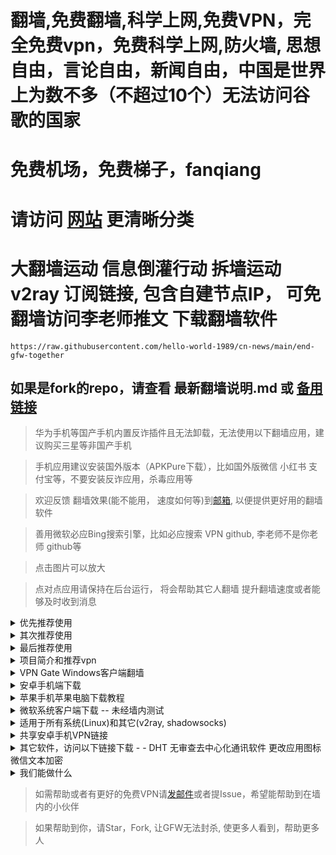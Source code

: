 # 翻墙,免费翻墙,科学上网,免费VPN，完全免费vpn，免费科学上网,防火墙, 思想自由，言论自由，新闻自由，中国是世界上为数不多（不超过10个）无法访问谷歌的国家
# 免费机场，免费梯子，fanqiang

# 请访问 [网站](https://www.end-gfw.com/) 更清晰分类

# 大翻墙运动 信息倒灌行动 拆墙运动 v2ray 订阅链接, 包含自建节点IP， 可免翻墙访问李老师推文 下载翻墙软件

```
https://raw.githubusercontent.com/hello-world-1989/cn-news/main/end-gfw-together
```

## 如果是fork的repo，请查看 最新翻墙说明.md 或 [备用链接](https://github.com/hello-world-1989/temp) 

> 华为手机等国产手机内置反诈插件且无法卸载，无法使用以下翻墙应用，建议购买三星等非国产手机

>手机应用建议安装国外版本（APKPure下载），比如国外版微信 小红书 支付宝等，不要安装反诈应用，杀毒应用等

>欢迎反馈 翻墙效果(能不能用， 速度如何等)到[邮箱](mailto:end.gfw@hotmail.com), 以便提供更好用的翻墙软件

>善用微软必应Bing搜索引擎，比如必应搜索 VPN github, 李老师不是你老师 github等

>点击图片可以放大

>点对点应用请保持在后台运行， 将会帮助其它人翻墙 提升翻墙速度或者能够及时收到消息

<details>
<summary>优先推荐使用</summary>

##  安卓翻墙应用Tor 浏览器, Nthlink 搭配使用, WARP Plus（Cloudflare出品网站1.1.1.1）, 迷雾通
## 海外苹果账户 用户名 i-centhv@aneeo.cc 密码 FtjMsPCB5H, 下载Nthlink, Onion Browser, Orbot VPN等, 登陆海外苹果应用商店下载, 不要登录icloud，出现安全提示选择 其他选项，不升级
## 通讯应用Jami(适合朋友间使用), Session -- 2023年10月中旬墙内测试可以使用
## 安卓手机 微软电脑 使用推荐的一定可以翻墙，苹果手机苹果电脑注册海外账户一定可以翻墙，请多尝试不同翻墙软件

>Session初次使用时需要翻墙，群组限制100人，可以翻墙使用Session, 无法翻墙使用Skred, Briar

>Jami 无需翻墙, 点对点通信，需要同时在线, 会泄露隐私，不要加陌生人

>WARP Plus，刚开始链接可能显示一直链接中，需要更新密钥，设置 -> 账户 -> 按键， 更新密钥时需要翻墙

>[自助生成密钥](https://replit.com/@ygkkkk/WarpKey-Register-PRO?v=1), 感谢网友提供的信息

</details>

<details>
<summary> 其次推荐使用 </summary>
    
##  Jami（主推，会泄露IP，不适合陌生人之间交流）,离线通讯应用Briar(仅安卓版本, 以后主推) -- 2023年10月中旬墙内测试可以使用

> 主推Jami 

> 待Briar功能完善并且有苹果手机版本后将主推 Briar

>Briar 不需要翻墙使用

>Briar 类似 Airdrop, 100%独立的无线宽带网络、提供可变WiFi网络，不依赖任何传统物理接入方式，无须电话、电缆或卫星连接，能轻易躲过任何形式的政府监测。

</details>

<details>
<summary> 最后推荐使用 </summary>
    
[动态网](https://fanx15.xyz/20), [新闻](https://github.com/hello-world-1989/cn-news), 海外邮箱订阅最新软件资讯并在Gmail邮箱中设置自动转发到国内邮箱

</details>

<!--1. <a href="#desc">项目简介和推荐vpn</a>-->
<!--3. <a href="#android">安卓手机端下载 -- 2024年2月中旬墙内测试</a>-->
<!--4. <a href="#ios">苹果手机苹果电脑下载教程 -- 2024年2月中旬墙内测试</a>-->
<!--5. <a href="#windows">微软系统客户端下载 -- 未测试</a>-->
<!--6. <a href="#all">适用于所有系统(Linux)和其它(v2ray, shadowsocks)</a>-->
<!--7. <a href="#share">共享安卓手机VPN链接</a>-->
<!--8. <a href="#end-gfw">其它软件 李老师不是你老师推文离线PDF版 - Session群</a>-->
<!--9. <a href="#what-can-we-do">我们能做什么</a>-->

<details>
<summary><a id="desc">项目简介和推荐vpn</a></summary>
软件大多由美国政府资助开发

保护隐私防止被喝茶， 建议阅读 [数字极权时代生存手册](https://reconsidera.github.io/#/12)和[编程随想博客推荐帖子-信息安全](https://program-think.blogspot.com/2019/01/Security-Guide-for-Political-Activists.html)

如果担心下载的VPN有问题（包含病毒、被政府修改等），若能翻墙直接官网下载最新版本

如果暂时不能翻墙，请信得过的朋友协助下载或者安装此处下载的翻墙软件，自行到官网下载安装，卸载从此处安装的翻墙软件

[启蒙反洗脑](https://github.com/hello-world-1989/temp/blob/main/%E5%90%AF%E8%92%99%20%E5%8F%8D%E6%B4%97%E8%84%91%20%E7%BF%BB%E5%A2%99%E7%9C%8B%E4%BB%80%E4%B9%88.md) 
[备用链接](https://github.com/hello-world-1989/what-to-see)

[李老师不是你老师推文离线PDF版本，每月更新，免翻墙访问](https://github.com/hello-world-1989/whyyoutouzhele)

[李老师不是你老师推文在线版，每小时更新，免翻墙访问](https://github.com/hello-world-1989/cn-news/blob/main/%E6%8E%A8%E7%89%B9/2024/w-Month-3/y-Day-01/A%E6%9D%8E%E8%80%81%E5%B8%88%E4%B8%8D%E6%98%AF%E4%BD%A0%E8%80%81%E5%B8%88.md)

[拆墙运动推特](https://twitter.com/end_gfw)

海外朋友可以加入[拆墙运动电报Telegram](https://t.me/end_gfw1)

国内朋友加入Jami 群, 查找名称 -> ban-gfw

国内朋友加入Session 群, + -> New Message 

0574c0e3db87e0ddce32b112c16b626543f20991694b66718160e54d3daa71762f

</details>

<details>
<summary><a id="general">VPN Gate Windows客户端翻墙</a></summary>


加入Session群组获取最新镜像地址

[免翻墙下载视频教程](https://www.end-gfw.com/video/android11.mp4)

[Youtube油管视频教程](https://www.youtube.com/watch?v=s6Z1b84OgcU)

>Open VPN方式优先尝试UDP

<img src='https://gitlab.com/hello-world-1989/temp/-/raw/main/images/l2tp.jpg' width='300' height='400' />

L2TP服务器地址，每小时更新

图片中Mirror List 以http:// 开头的为VPN Gate最新镜像地址可以免翻墙访问, 包含其它翻墙方式，例微软自带翻墙方法MS-SSTP, Mac OpenVPN, iPhone OpenVPN

[server图片](https://github.com/hello-world-1989/cn-news/blob/main/server.txt)

>安卓版本12以上建议直接使用Tor Browser, NthLink VPN, WARP Plus, Orbot VPN, 苹果手机使用自带L2TP方式

[免翻墙下载Open VPN视频教程](https://end-gfw.s3.ap-northeast-2.amazonaws.com/main/video/openvpn2.mp4)

[Open VPN Youtube油管视频教程](https://www.youtube.com/watch?v=GHhv5NI1EfI)

>安卓版本12以上需要[下载OpenVPN客户端](https://end-gfw.s3.ap-northeast-2.amazonaws.com/main/android/OpenVPN_3.3.4_Apkpure.apk) 和.ovpn才能使用 VPN Gate 提供的这种翻墙方式

>VPN Gate 镜像页面(图片中Mirror List) 下载 .ovpn文件 见以上视频教程

>或者[发邮件](mailto:end.gfw@hotmail.com)索取镜像地址，邮件主题镜像地址

Orbot VPN 请先尝试智能模式，然后尝试 普通网桥或obfs4网桥模式，如果链接不上，很大可能配置问题， 不同版本使用不同网桥

设置有些繁琐，如果其它方式不可用，再尝试此种方法。

[免翻墙下载Orbot VPN视频教程](https://end-gfw.s3.ap-northeast-2.amazonaws.com/main/video/orbot.mp4)

[Orbot VPN Youtube油管视频教程](https://www.youtube.com/watch?v=jnIl-lLYu9k)

>[自行获取网桥](https://bridges.torproject.org/bridges/?transport=0), 注意获取普通网桥还是obfs4， Advanced Options中选择None或obfs4

>[发邮件](mailto:end.gfw@hotmail.com)索取网桥，邮件主题网桥

普通网桥示例
```
195.201.202.125:443 D44C0BC5AF900547704BCE5062E4B169672120E8
95.216.198.193:8080 23F35720E7DAC1F8A3DDBD5D40C90A552B31435A
```

obfs4网桥示例

```
obfs4 185.177.207.132:8443 4FB781F7A9DD39DA53A7996907817FC479874D19 cert=UL2gCAXWW5kEWY4TQ0lNeu6OAmzh40bXYVhMnTWVG8USnyy/zEKGSIPgmwTDMumWr9c1Pg iat-mode=0
obfs4 185.130.46.79:2155 6DFDEA756B00FFD9819061D51D1A3305C853125C cert=c0co+KUDFPtmkh33IL0sbN6WHpm4tBpE53yAECbz3m6fVLslq1aUeiducZ0IY6DaCOVUdQ iat-mode=0
obfs4 68.183.36.57:23411 11A47B73E44EC752E77B9864D8A26D250613B642 cert=Jc9MHFAfavb/MmJYz5exrKC7es3lnFq+BOaOv6RgrQ3ALxD/bBmwyDQOi/njk115QK0YGw iat-mode=0
```
</details>

<details>
<summary><a id="android">安卓手机端下载</a></summary>

nthlink 2024年2月中旬测试可用，欢迎下载使用并反馈, 如果无法使用， 尝试将DNS更改为 8.8.4.4或 1.1.1.1或 9.9.9.9

[本网站下载1](https://www.end-gfw.com/download-app/android/android-nthlink.zip)
[本网站下载2](https://github.com/hello-world-1989/temp/releases/download/android/android-nthlink.zip)
[谷歌应用商店下载](https://play.google.com/store/apps/details?id=com.nthlink.android.client)
[Apkpure下载](https://apkpure.net/nthlink/com.nthlink.android.client)


Warp Plus, CloudFlare 出品, 网站 1.1.1.1, 密钥 zQ457r3W-4P8W9sK3-P4RW087H， [自助生成密钥](https://replit.com/@ygkkkk/WarpKey-Register-PRO?v=1)

[本网站下载1](https://www.end-gfw.com/download-app/android/android-warpplus.zip)
[本网站下载2](https://github.com/hello-world-1989/temp/releases/download/android/android-warpplus.zip)

OpenVPN Android, 需配合VPN Servers for OpenVPN使用, 欢迎下载使用并反馈

[本网站下载1](https://www.end-gfw.com/download-app/android/android-openvpnandroid.zip)
[本网站下载2](https://github.com/hello-world-1989/temp/releases/download/android/android-openvpnandroid.zip)

VPN Servers for OpenVPN, 需配合OpenVPN Android使用

[本网站下载1](https://www.end-gfw.com/download-app/android/android-vpnserver.zip)
[本网站下载2](https://github.com/hello-world-1989/temp/releases/download/android/android-vpnserver.zip)

New Node

>很多广东网友反馈无法链接， 广东网友请尝试nthlink

[本网站下载1](https://www.end-gfw.com/download-app/android/android-newnode.zip)
[本网站下载2](https://github.com/hello-world-1989/temp/releases/download/android/android-newnode.zip)
[谷歌应用商店下载](https://play.google.com/store/apps/details?id=com.clostra.newnode.vpn) 
[Apkpure下载](https://apkpure.net/newnode/com.newnode.messenger/download)

[迷雾通官网](https://waa.ai/xiazaimiwutong)， 需注册（无需手机号邮箱）

[本网站下载1](https://www.end-gfw.com/download-app/android/android-geph.zip)
[本网站下载2](https://github.com/hello-world-1989/temp/releases/download/android/android-geph.zip)
[谷歌应用商店下载](https://play.google.com/store/apps/details?id=io.geph.android)
[Apkpure下载](https://apkpure.net/cn/geph-resilient-anti-blocking/io.geph.android)

自由门 2023年8月中旬测试可用，欢迎下载使用并反馈

[本网站下载1](https://www.end-gfw.com/download-app/android/android-freegate.zip)
[本网站下载2](https://github.com/hello-world-1989/temp/releases/download/android/android-freegate.zip)
[Github备用下载](https://github.com/sglfree/freesky)

Wireguard, [自助生成密钥](https://replit.com/@ygkkkk/WARP-Wireguard-Register?v=1)

[本网站下载1](https://end-gfw.s3.ap-northeast-2.amazonaws.com/main/android/WireGuard_1.0.20230707_Apkpure.apk)
[本网站下载2](https://github.com/hello-world-1989/temp/raw/main/android/WireGuard_1.0.20230707_Apkpure.apk)

Orbot Tor VPN, 如果链接不上，很大可能配置问题, 需要开启 使用网桥-> Snowflake1, Snowflake2

如果还不能链接，请使用自定义网桥 -> 粘贴网桥地址， 发邮件到[邮箱](mailto:end.gfw@hotmail.com) 标题: 索取网桥地址

[本网站下载1](https://www.end-gfw.com/download-app/android/android-orbot.zip)
[官方Github下载](https://github.com/guardianproject/orbot/releases)


Psiphon 2023年8月中旬测试后发现不稳定，测试不一定准确，欢迎下载使用并反馈

[本网站下载1](https://www.end-gfw.com/download-app/android/android-psiphon.zip)
[本网站下载2](https://github.com/hello-world-1989/temp/releases/download/android/android-psiphon.zip)
[Apkpure下载](https://apkpure.net/psiphon/com.psiphon3)

无界 欢迎下载使用并反馈

[本网站下载1](https://end-gfw.s3.ap-northeast-2.amazonaws.com/main/android/u.apk)
[本网站下载2](https://github.com/hello-world-1989/temp/releases/download/android/u.apk)
[Github备用下载](https://github.com/sglfree/freesky)


Tor Browser 可能需要开启snowflake或者输入自定义obfs4网桥

[本网站下载1](https://end-gfw.s3.ap-northeast-2.amazonaws.com/main/android/Tor_12.5.2_Apkpure.apk)
[本网站下载2](https://github.com/hello-world-1989/temp/releases/download/android/android-tor.zip)
[谷歌应用商店下载](https://play.google.com/store/apps/details?id=org.torproject.torbrowser)
[Apkpure下载](https://apkpure.net/tor-browser/org.torproject.torbrowser)

台湾之音
[本网站下载](https://github.com/hello-world-1989/temp/raw/main/android/RTI_to_Go_1.1.10_Apkpure.apk)
[Apkpure下载](https://apkpure.net/cn/rti-to-go/org.rti.Khanka/download)
</details>

<details>
<summary><a id="ios">苹果手机苹果电脑下载教程</a></summary>

临时可用翻墙方式，直到正式上线，需安装 TestFlight

[Orbot VPN](https://testflight.apple.com/join/adSqbCeM)

苹果手机需要先切换为海外地区才能下载，用户名 i-centhv@aneeo.cc 密码 FtjMsPCB5H

登陆海外苹果应用商店下载, 不要登录icloud，出现安全提示选择 其他选项，不升级

自行注册美区账号见如下图片或者[知乎教程](https://zhuanlan.zhihu.com/p/367821925)

有可能碰到付款方式问题，请查看第二条评论林然然解决方法

切换后可以搜索NthLink VPN, WARP Plus, Orbot VPN, Tor browser, Psiphon等

<img src='https://www.end-gfw.com/images/ios-part1.png' width='250' height='350' />
<img src='https://www.end-gfw.com/images/ios-part2.png' width='250' height='350' />

WARP Plus苹果电脑客户端， CloudFlare 出品, 网站 1.1.1.1, 密钥 zQ457r3W-4P8W9sK3-P4RW087H, [自助生成密钥](https://replit.com/@ygkkkk/WarpKey-Register-PRO?v=1)
[本网站下载1](https://www.end-gfw.com/download-app/mac/mac-warpplus.zip)
[本网站下载2](https://github.com/hello-world-1989/temp/releases/download/mac/mac-warpplus.zip)

Open VPN 苹果电脑客户端
[本网站下载1](https://end-gfw.s3.ap-northeast-2.amazonaws.com/main/mac/openvpn-connect-3.4.3.4617_signed.dmg)
[官方网站下载](https://openvpn.net/downloads/openvpn-connect-v3-macos.dmg)

[迷雾通官网](https://waa.ai/xiazaimiwutong)， 需注册（无需手机号邮箱）

迷雾通苹果电脑客户端
[本网站下载1](https://www.end-gfw.com/download-app/mac/mac-geph.zip)
[本网站下载2](https://github.com/hello-world-1989/temp/releases/download/mac/mac-geph.zip)
</details>


<details>
<summary><a id="windows">微软系统客户端下载 -- 未经墙内测试</a></summary>

NthLink, 如果无法使用， 尝试将DNS更改为 8.8.4.4或 1.1.1.1或 9.9.9.9
[本网站下载1](https://www.end-gfw.com/download-app/windows/windows-nthlink.zip)
[本网站下载2](https://github.com/hello-world-1989/temp/releases/download/android/android-nthlink.zip)
[官方网站下载](https://s3.us-west-1.amazonaws.com/dwo-jar-kmf-883/nthlink-win-6_2_2.exe)

WARP Plus，CloudFlare 出品, 网站 1.1.1.1,密钥 zQ457r3W-4P8W9sK3-P4RW087H, [自助生成密钥](https://replit.com/@ygkkkk/WarpKey-Register-PRO?v=1)
[本网站下载1](https://www.end-gfw.com/download-app/windows/windows-warpplus.zip)
[本网站下载2](https://github.com/hello-world-1989/temp/releases/download/windows/windows-warpplus.zip)


自由门
[本网站下载1](https://www.end-gfw.com/download-app/windows/windows-freegate.zip)
[本网站下载2](https://github.com/hello-world-1989/temp/releases/download/windows/windows-freegate.zip)
[官方网站下载](https://d1mqnu3031neuj.cloudfront.net/login2.html?i=a2)

无界
[本网站下载1](https://end-gfw.s3.ap-northeast-2.amazonaws.com/main/windows/u.zip)
[本网站下载2](https://github.com/hello-world-1989/temp/raw/main/windows/u.zip)
[官方网站下载](https://d1mqnu3031neuj.cloudfront.net/login2.html?i=a3)

VPN Gate
[本网站下载1](https://www.end-gfw.com/download-app/windows/windows-vpngate.zip)
[本网站下载2](https://github.com/hello-world-1989/temp/releases/download/windows/windows-vpngate.zip)
[官方网站下载](https://download.vpngate.jp/common/cd.aspx/vpngate-client-2023.10.02-build-9799.157056.zip)

[迷雾通官网](https://waa.ai/xiazaimiwutong)， 需注册（无需手机号邮箱）

[本网站下载1](https://www.end-gfw.com/download-app/windows/windows-geph.zip)
[本网站下载2](https://github.com/hello-world-1989/temp/releases/download/windows/windows-geph.zip)

Tor Browser, 可能需要开启snowflake或者输入自定义网桥
[本网站下载1](https://www.end-gfw.com/download-app/windows/windows-tor.zip)
[本网站下载2](https://github.com/hello-world-1989/temp/releases/download/windows/windows-tor.zip)
[官方网站下载](https://www.torproject.org/dist/torbrowser/12.0.4/torbrowser-install-win64-12.5.2_ALL.exe)


Psiphon
[本网站下载1](https://www.end-gfw.com/download-app/windows/windows-psiphon.zip)
[本网站下载2](https://github.com/hello-world-1989/temp/releases/download/windows/windows-psiphon.zip)
[官方网站下载](https://psiphon.ca/psiphon3.exe)
</details>


<details>
<summary><a id="all">适用于所有系统(Linux)和其它(v2ray, shadowsocks)</a></summary>

WARP Plus, Open VPN, Tor Browser, 迷雾通(-ios)

[免费自建机场](https://www.youtube.com/@end_gfw/streams)

[v2ray](https://github.com/freefq/free)

[shadowsocks](https://github.com/Alvin9999/new-pac)

</details>



<details>
<summary><a id="share">共享安卓手机VPN链接</a></summary>

安卓手机[下载 every proxy](https://www.end-gfw.com/download-app/android/android-everyproxy.zip) [备用链接](https://github.com/hello-world-1989/temp/releases/download/android/android-everyproxy.zip)可以 共享VPN给 电脑 苹果手机

[Every Proxy免翻墙视频教程下载](https://end-gfw.s3.ap-northeast-2.amazonaws.com/main/video/sharevpn.mp4) [备用链接](https://github.com/hello-world-1989/temp/raw/main/video/sharevpn.mp4)

[Every Proxy Youtube油管视频教程](https://www.youtube.com/watch?v=rJ5Ry76RBtY)

>电脑也可以共享VPN给手机

手机1 Every proxy设置， 192.168.1.64是 手机1网络的IP地址, 192.168.226.86是自建的热点AndroidAP 的IP地址

<img src='https://end-gfw.s3.ap-northeast-2.amazonaws.com/main/image/every-proxy.jpg' width='300' height='500' />

当手机2和手机1用同一个无线网络时, 手机2 的无线设置

<img src='https://end-gfw.s3.ap-northeast-2.amazonaws.com/main/image/same-wifi.jpg' width='300' height='500' />

当手机2使用手机1创建的无线网络AndroidAP时, 手机2 的无线设置 

<img src='https://end-gfw.s3.ap-northeast-2.amazonaws.com/main/image/android-wifi.jpg' width='300' height='500' />
</details>



<details>
<summary><a id="end-gfw">其它软件，访问以下链接下载 - - DHT 无审查去中心化通讯软件 更改应用图标 微信文本加密</a></summary>

优先顺序: Session -> Jami -> Skred -> Briar(仅安卓)

Session 去中心化分布式通讯，无需手机号邮箱，无需翻墙也可使用

[免翻墙下载Session视频教程](https://end-gfw.s3.ap-northeast-2.amazonaws.com/main/video/session.mp4) [备用链接](https://github.com/hello-world-1989/temp/raw/main/video/session.mp4)

[Session Youtube油管视频教程](https://www.youtube.com/watch?v=oq5ZcZnS5h0)

Session 安卓手机
[网站下载1](https://www.end-gfw.com/download-app/android/android-session.zip)
[网站下载2](https://github.com/hello-world-1989/temp/releases/download/android/android-session.zip)
[Apkpure下载](https://apkpure.net/cn/session-private-messenger/network.loki.messenger/download)
[谷歌应用商店下载](https://play.google.com/store/apps/details?id=network.loki.messenger)


Session 微软电脑
[网站下载1](https://www.end-gfw.com/download-app/windows/windows-session.zip)
[网站下载2](https://github.com/hello-world-1989/temp/releases/download/windows/windows-session.zip)

Session 苹果电脑
[网站下载1](https://www.end-gfw.com/download-app/mac/mac-session.zip)
[网站下载2](https://github.com/hello-world-1989/temp/releases/download/mac/mac-session.zip)

添加Session号码或者扫描二维码加群

0574c0e3db87e0ddce32b112c16b626543f20991694b66718160e54d3daa71762f

<img src='https://end-gfw.s3.ap-northeast-2.amazonaws.com/main/image/session.jpg' width='300' height='500' />

Jami 蜂拥 点对点，去中心化分布式通讯，无需手机号邮箱，无需翻墙也可使用，使用体验不佳

[网站下载1](https://www.end-gfw.com/download-app/android/android-jami.zip)
[网站下载2](https://github.com/hello-world-1989/temp/releases/download/android/android-jami.zip)
[Apkpure下载](https://apkpure.net/cn/jami/cx.ring/download)
[谷歌应用商店下载](https://play.google.com/store/apps/details?id=cx.ring)

Skred messager 点对点，去中心化分布式通讯，无需手机号邮箱，无需翻墙也可使用

[网站下载1](https://www.end-gfw.com/download-app/android/android-skred.zip)
[网站下载2](https://github.com/hello-world-1989/temp/releases/download/android/android-skred.zip)
[Apkpure下载](https://apkpure.net/cn/skred-messenger/mobi.skred.app/download)

Briar 离线无审查分布式去中心化无网络蓝牙通讯软件,暂时仅支持安卓手机
[网站下载1](https://www.end-gfw.com/download-app/android/android-briar.zip)
[网站下载1](https://github.com/hello-world-1989/temp/releases/download/android/android-briar.zip)
[Apkpure下载](https://apkpure.net/cn/briar/org.briarproject.briar.android)

X Icon Changer 将应用伪装为其它应用，防止被查手机
[本网站下载1](https://end-gfw.s3.ap-northeast-2.amazonaws.com/main/android/XIconChanger_4.2.9_Apkpure.apk)
[本网站下载2](https://github.com/hello-world-1989/temp/raw/main/android/XIconChanger_4.2.9_Apkpure.apk)
[Apkpure下载](https://apkpure.net/cn/x-icon-changer-change-icons/io.hexman.xiconchanger)

</details>

<details>
<summary><a id="what-can-we-do">我们能做什么</a></summary>

如果你在墙内，帮助身边的人翻墙，传播无需翻墙[李老师不是你老师推文离线PDF版](https://github.com/hello-world-1989/whyyoutouzhele), [编程随想博客](https://program-think-mirrors.github.io/blog/html/2009/05/how-to-break-through-gfw.html)， 与朋友组建无审查通讯网， 保证安全情况下，无监控地方例如厕所涂鸦翻墙软件名称、网站，打印散发翻墙渠道，刻录光盘传播翻墙软件, 将拆墙运动 李老师不是你老师 印在人民币上

每天真实发生在中国的新闻

[李老师不是你老师推文离线PDF版本](https://github.com/hello-world-1989/whyyoutouzhele)
[本站免翻墙查看](https://github.com/hello-world-1989/cn-news/tree/main/%E6%8E%A8%E7%89%B9/2024/w-Month-3/y-Day-01)
[李老师不是你老师推特](https://twitter.com/whyyoutouzhele) 

如果你在境外，帮助身边的朋友翻墙，传播好用的分布式 VPN, 通讯软件Session, Skred，Briar与国内朋友组建无审查通讯网群组

继续 编程随想 工作， 普及免费易用翻墙

加入 VPN 服务端（仅支持微软系统电脑），使墙内用户可以链接到您的电脑翻墙

[教程链接](https://www.vpngate.net/cn/join.aspx)
[微软系统电脑VPN服务端下载](https://www.softether-download.com/files/softether/v4.41-9787-rtm-2023.03.14-tree/Windows/SoftEther_VPN_Server_and_VPN_Bridge/softether-vpnserver_vpnbridge-v4.41-9787-rtm-2023.03.14-windows-x86_x64-intel.exe)

如果你是开发者，fork这个仓库，使政府无法封杀

[免翻墙新闻1，包含美国之音 自由亚洲电台等境外媒体](https://github.com/duty-machine/news)

[免翻墙新闻2，包含美国之音 自由亚洲电台等境外媒体](https://github.com/hello-world-1989/cn-news/tree/main/%E6%96%B0%E9%97%BB)

[动态网](https://fanx10.xyz/20 )

[免翻墙Youtube](https://fanx10.xyz/45)

</details>

>如需帮助或者有更好的免费VPN请[发邮件](mailto:end.gfw@hotmail.com)或者提Issue，希望能帮助到在墙内的小伙伴

>如果帮助到你，请Star，Fork, 让GFW无法封杀, 使更多人看到，帮助更多人
